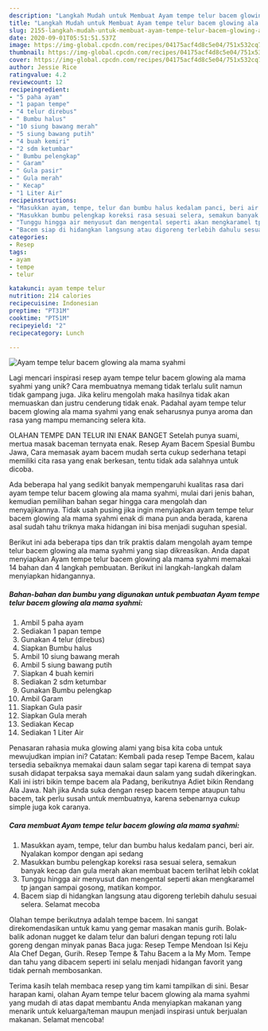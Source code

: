 ```yaml
---
description: "Langkah Mudah untuk Membuat Ayam tempe telur bacem glowing ala mama syahmi Anti Gagal"
title: "Langkah Mudah untuk Membuat Ayam tempe telur bacem glowing ala mama syahmi Anti Gagal"
slug: 2155-langkah-mudah-untuk-membuat-ayam-tempe-telur-bacem-glowing-ala-mama-syahmi-anti-gagal
date: 2020-09-01T05:51:51.537Z
image: https://img-global.cpcdn.com/recipes/04175acf4d8c5e04/751x532cq70/ayam-tempe-telur-bacem-glowing-ala-mama-syahmi-foto-resep-utama.jpg
thumbnail: https://img-global.cpcdn.com/recipes/04175acf4d8c5e04/751x532cq70/ayam-tempe-telur-bacem-glowing-ala-mama-syahmi-foto-resep-utama.jpg
cover: https://img-global.cpcdn.com/recipes/04175acf4d8c5e04/751x532cq70/ayam-tempe-telur-bacem-glowing-ala-mama-syahmi-foto-resep-utama.jpg
author: Jessie Rice
ratingvalue: 4.2
reviewcount: 12
recipeingredient:
- "5 paha ayam"
- "1 papan tempe"
- "4 telur direbus"
- " Bumbu halus"
- "10 siung bawang merah"
- "5 siung bawang putih"
- "4 buah kemiri"
- "2 sdm ketumbar"
- " Bumbu pelengkap"
- " Garam"
- " Gula pasir"
- " Gula merah"
- " Kecap"
- "1 Liter Air"
recipeinstructions:
- "Masukkan ayam, tempe, telur dan bumbu halus kedalam panci, beri air. Nyalakan kompor dengan api sedang"
- "Masukkan bumbu pelengkap koreksi rasa sesuai selera, semakun banyak kecap dan gula merah akan membuat bacem terlihat lebih coklat"
- "Tunggu hingga air menyusut dan mengental seperti akan mengkaramel tp jangan sampai gosong, matikan kompor."
- "Bacem siap di hidangkan langsung atau digoreng terlebih dahulu sesuai selera. Selamat mecoba"
categories:
- Resep
tags:
- ayam
- tempe
- telur

katakunci: ayam tempe telur 
nutrition: 214 calories
recipecuisine: Indonesian
preptime: "PT31M"
cooktime: "PT51M"
recipeyield: "2"
recipecategory: Lunch

---
```



![Ayam tempe telur bacem glowing ala mama syahmi](https://img-global.cpcdn.com/recipes/04175acf4d8c5e04/751x532cq70/ayam-tempe-telur-bacem-glowing-ala-mama-syahmi-foto-resep-utama.jpg)

Lagi mencari inspirasi resep ayam tempe telur bacem glowing ala mama syahmi yang unik? Cara membuatnya memang tidak terlalu sulit namun tidak gampang juga. Jika keliru mengolah maka hasilnya tidak akan memuaskan dan justru cenderung tidak enak. Padahal ayam tempe telur bacem glowing ala mama syahmi yang enak seharusnya punya aroma dan rasa yang mampu memancing selera kita.

OLAHAN TEMPE DAN TELUR INI ENAK BANGET Setelah punya suami, mertua masak baceman ternyata enak. Resep Ayam Bacem Spesial Bumbu Jawa, Cara memasak ayam bacem mudah serta cukup sederhana tetapi memiliki cita rasa yang enak berkesan, tentu tidak ada salahnya untuk dicoba.

Ada beberapa hal yang sedikit banyak mempengaruhi kualitas rasa dari ayam tempe telur bacem glowing ala mama syahmi, mulai dari jenis bahan, kemudian pemilihan bahan segar hingga cara mengolah dan menyajikannya. Tidak usah pusing jika ingin menyiapkan ayam tempe telur bacem glowing ala mama syahmi enak di mana pun anda berada, karena asal sudah tahu triknya maka hidangan ini bisa menjadi suguhan spesial.


Berikut ini ada beberapa tips dan trik praktis dalam mengolah ayam tempe telur bacem glowing ala mama syahmi yang siap dikreasikan. Anda dapat menyiapkan Ayam tempe telur bacem glowing ala mama syahmi memakai 14 bahan dan 4 langkah pembuatan. Berikut ini langkah-langkah dalam menyiapkan hidangannya.

<!--inarticleads1-->

##### Bahan-bahan dan bumbu yang digunakan untuk pembuatan Ayam tempe telur bacem glowing ala mama syahmi:

1. Ambil 5 paha ayam
1. Sediakan 1 papan tempe
1. Gunakan 4 telur (direbus)
1. Siapkan  Bumbu halus
1. Ambil 10 siung bawang merah
1. Ambil 5 siung bawang putih
1. Siapkan 4 buah kemiri
1. Sediakan 2 sdm ketumbar
1. Gunakan  Bumbu pelengkap
1. Ambil  Garam
1. Siapkan  Gula pasir
1. Siapkan  Gula merah
1. Sediakan  Kecap
1. Sediakan 1 Liter Air


Penasaran rahasia muka glowing alami yang bisa kita coba untuk mewujudkan impian ini? Catatan: Kembali pada resep Tempe Bacem, kalau tersedia sebaiknya memakai daun salam segar tapi karena di tempat saya susah didapat terpaksa saya memakai daun salam yang sudah dikeringkan. Kali ini istri bikin tempe bacem ala Padang, berikutnya Adiet bikin Rendang Ala Jawa. Nah jika Anda suka dengan resep bacem tempe ataupun tahu bacem, tak perlu susah untuk membuatnya, karena sebenarnya cukup simple juga kok caranya. 

<!--inarticleads2-->

##### Cara membuat Ayam tempe telur bacem glowing ala mama syahmi:

1. Masukkan ayam, tempe, telur dan bumbu halus kedalam panci, beri air. Nyalakan kompor dengan api sedang
1. Masukkan bumbu pelengkap koreksi rasa sesuai selera, semakun banyak kecap dan gula merah akan membuat bacem terlihat lebih coklat
1. Tunggu hingga air menyusut dan mengental seperti akan mengkaramel tp jangan sampai gosong, matikan kompor.
1. Bacem siap di hidangkan langsung atau digoreng terlebih dahulu sesuai selera. Selamat mecoba


Olahan tempe berikutnya adalah tempe bacem. Ini sangat direkomendasikan untuk kamu yang gemar masakan manis gurih. Bolak-balik adonan nugget ke dalam telur dan baluri dengan tepung roti lalu goreng dengan minyak panas Baca juga: Resep Tempe Mendoan Isi Keju Ala Chef Degan, Gurih. Resep Tempe &amp; Tahu Bacem a la My Mom. Tempe dan tahu yang dibacem seperti ini selalu menjadi hidangan favorit yang tidak pernah membosankan. 

Terima kasih telah membaca resep yang tim kami tampilkan di sini. Besar harapan kami, olahan Ayam tempe telur bacem glowing ala mama syahmi yang mudah di atas dapat membantu Anda menyiapkan makanan yang menarik untuk keluarga/teman maupun menjadi inspirasi untuk berjualan makanan. Selamat mencoba!
